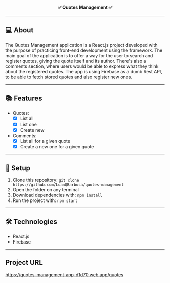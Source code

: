<h4 align="center"> 
	✅ Quotes Management ✅
</h4>

---

## 💻 About 

 The Quotes Management application is a React.js project developed with the purpose of practicing front-end development using the framework. The main goal of the application is to offer a way for the user to search and register quotes, giving the quote itself and its author. There's also a comments section, where users would be able to express what they think about the registered quotes. The app is using Firebase as a dumb Rest API, to be able to fetch stored quotes and also register new ones.
 
---

## 📚 Features
	
  - Quotes:
	  - [x] List all
	  - [x] List one
    - [x] Create new

  - Comments:
    - [x] List all for a given quote
    - [x] Create a new one for a given quote

---

## 🚀 Setup

1. Clone this repository: ``git clone https://github.com/LuanQBarbosa/quotes-management``
2. Open the folder on any terminal
2. Download dependencies with: ``npm install``
5. Run the project with: ``npm start``

---

## 🛠 Technologies

- React.js
- Firebase

---

## Project URL

https://quotes-management-app-d1d70.web.app/quotes